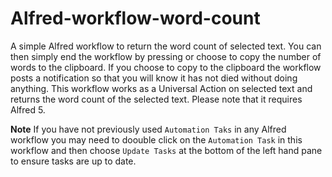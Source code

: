 # Alfred-workflow-word-count
A simple Alfred workflow to return the word count of selected text. You can then simply end the workflow by pressing <Enter> or choose to copy the number of words to the clipboard. If you choose to copy to the clipboard the workflow posts a notification so that you will know it has not died without doing anything.
This workflow works as a Universal Action on selected text and returns the word count of the selected text. Please note that it requires Alfred 5.

**Note**
If you have not previously used `Automation Taks` in any Alfred workflow you may need to doouble click on the `Automation Task` in this workflow and then choose `Update Tasks` at the bottom of the left hand pane to ensure tasks are up to date.
